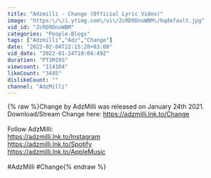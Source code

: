 ```yaml
---
title: "Adzmilli - Change (Official Lyric Video)"
image: "https:\/\/i.ytimg.com\/vi\/ZcRD9DnuWBM\/hqdefault.jpg"
vid_id: "ZcRD9DnuWBM"
categories: "People-Blogs"
tags: ["Adzmilli","Adz","Change"]
date: "2022-02-04T22:15:28+03:00"
vid_date: "2022-01-24T18:04:49Z"
duration: "PT3M19S"
viewcount: "114104"
likeCount: "3445"
dislikeCount: ""
channel: "AdzMilli"
---
```

{% raw %}Change by AdzMilli was released on January 24th 2021.<br />Download/Stream Change here: <a rel="nofollow" target="blank" href="https://adzmilli.lnk.to/Change">https://adzmilli.lnk.to/Change</a><br /><br />Follow AdzMilli:<br /><a rel="nofollow" target="blank" href="https://adzmilli.lnk.to/Instagram">https://adzmilli.lnk.to/Instagram</a><br /><a rel="nofollow" target="blank" href="https://adzmilli.lnk.to/Spotify">https://adzmilli.lnk.to/Spotify</a><br /><a rel="nofollow" target="blank" href="https://adzmilli.lnk.to/AppleMusic">https://adzmilli.lnk.to/AppleMusic</a><br /><br />#AdzMilli #Change{% endraw %}
